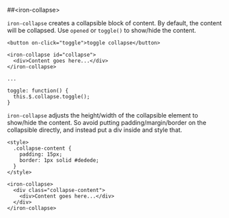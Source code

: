 
<!---

This README is automatically generated from the comments in these files:
iron-collapse.html

Edit those files, and our readme bot will duplicate them over here!
Edit this file, and the bot will squash your changes :)

-->


##&lt;iron-collapse&gt;


`iron-collapse` creates a collapsible block of content.  By default, the content
will be collapsed.  Use `opened` or `toggle()` to show/hide the content.

    <button on-click="toggle">toggle collapse</button>

    <iron-collapse id="collapse">
      <div>Content goes here...</div>
    </iron-collapse>

    ...

    toggle: function() {
      this.$.collapse.toggle();
    }

`iron-collapse` adjusts the height/width of the collapsible element to show/hide
the content.  So avoid putting padding/margin/border on the collapsible directly,
and instead put a div inside and style that.

    <style>
      .collapse-content {
        padding: 15px;
        border: 1px solid #dedede;
      }
    </style>

    <iron-collapse>
      <div class="collapse-content">
        <div>Content goes here...</div>
      </div>
    </iron-collapse>


